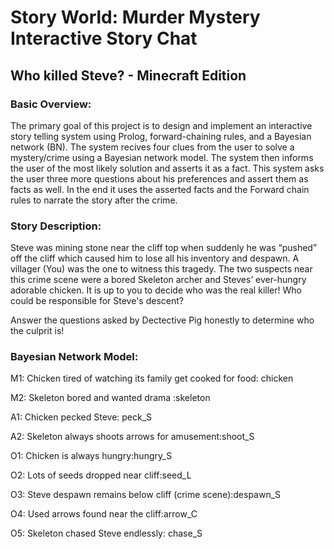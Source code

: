 # Story World: Murder Mystery Interactive Story Chat
## Who killed Steve? - Minecraft Edition

### Basic Overview:
The primary goal of this project is to design and implement an interactive story telling system using Prolog, forward-chaining rules, and a Bayesian network (BN). 
The system recives four clues from the user to solve a mystery/crime using a Bayesian network model. 
The system then informs the user of the most likely solution and asserts it as a fact. 
This system asks the user three more questions about his preferences and assert them as facts as well.
In the end it uses the asserted facts and the Forward chain rules to narrate the story after the crime.

### Story Description:
Steve was mining stone near the cliff top when suddenly he was “pushed” off the cliff which caused him to lose all his inventory and despawn. 
A villager (You) was the one to witness this tragedy. 
The two suspects near this crime scene were a bored Skeleton archer and Steves’ ever-hungry adorable chicken.
It is up to you to decide who was the real killer! 
Who could be responsible for Steve's descent?  

Answer the questions asked by Dectective Pig honestly to determine who the culprit is!

### Bayesian Network Model:
M1: Chicken tired of watching its family get cooked for food: chicken

M2: Skeleton bored and wanted drama :skeleton

A1: Chicken pecked Steve: peck_S

A2: Skeleton always shoots arrows for amusement:shoot_S

O1: Chicken is always hungry:hungry_S

O2: Lots of seeds dropped near cliff:seed_L

O3: Steve despawn remains below cliff (crime scene):despawn_S

O4: Used arrows found near the cliff:arrow_C 

O5: Skeleton chased Steve endlessly: chase_S
